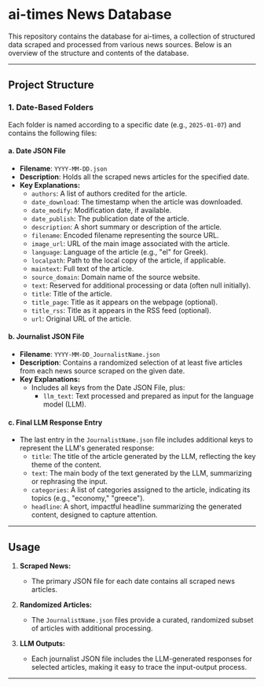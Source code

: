 # ai-times News Database

This repository contains the database for ai-times, a collection of structured data scraped and processed from various news sources. Below is an overview of the structure and contents of the database.

---

## Project Structure

### 1. **Date-Based Folders**
Each folder is named according to a specific date (e.g., `2025-01-07`) and contains the following files:

#### a. **Date JSON File**
- **Filename**: `YYYY-MM-DD.json`
- **Description**: Holds all the scraped news articles for the specified date.
- **Key Explanations:**
  - `authors`: A list of authors credited for the article.
  - `date_download`: The timestamp when the article was downloaded.
  - `date_modify`: Modification date, if available.
  - `date_publish`: The publication date of the article.
  - `description`: A short summary or description of the article.
  - `filename`: Encoded filename representing the source URL.
  - `image_url`: URL of the main image associated with the article.
  - `language`: Language of the article (e.g., "el" for Greek).
  - `localpath`: Path to the local copy of the article, if applicable.
  - `maintext`: Full text of the article.
  - `source_domain`: Domain name of the source website.
  - `text`: Reserved for additional processing or data (often null initially).
  - `title`: Title of the article.
  - `title_page`: Title as it appears on the webpage (optional).
  - `title_rss`: Title as it appears in the RSS feed (optional).
  - `url`: Original URL of the article.

#### b. **Journalist JSON File**
- **Filename**: `YYYY-MM-DD_JournalistName.json`
- **Description**: Contains a randomized selection of at least five articles from each news source scraped on the given date.
- **Key Explanations:**
  - Includes all keys from the Date JSON File, plus:
    - `llm_text`: Text processed and prepared as input for the language model (LLM).

#### c. **Final LLM Response Entry**
- The last entry in the `JournalistName.json` file includes additional keys to represent the LLM's generated response:
  - `title`: The title of the article generated by the LLM, reflecting the key theme of the content.
  - `text`: The main body of the text generated by the LLM, summarizing or rephrasing the input.
  - `categories`: A list of categories assigned to the article, indicating its topics (e.g., "economy," "greece").
  - `headline`: A short, impactful headline summarizing the generated content, designed to capture attention.

---

## Usage

1. **Scraped News:**
   - The primary JSON file for each date contains all scraped news articles.

2. **Randomized Articles:**
   - The `JournalistName.json` files provide a curated, randomized subset of articles with additional processing.

3. **LLM Outputs:**
   - Each journalist JSON file includes the LLM-generated responses for selected articles, making it easy to trace the input-output process.

---



